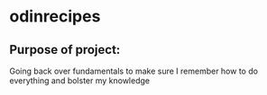 # odinrecipes

## Purpose of project:

Going back over fundamentals to make sure I remember how to do everything and bolster my knowledge 

